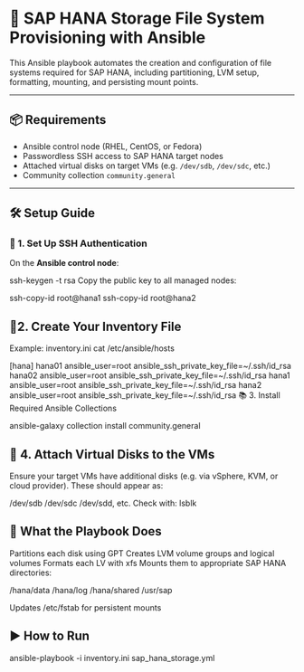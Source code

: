 # 🚀 SAP HANA Storage File System Provisioning with Ansible

This Ansible playbook automates the creation and configuration of file systems required for SAP HANA, including partitioning, LVM setup, formatting, mounting, and persisting mount points.

---

## 📦 Requirements

- Ansible control node (RHEL, CentOS, or Fedora)
- Passwordless SSH access to SAP HANA target nodes
- Attached virtual disks on target VMs (e.g. `/dev/sdb`, `/dev/sdc`, etc.)
- Community collection `community.general`

---

## 🛠️ Setup Guide

### 🔐 1. Set Up SSH Authentication

On the **Ansible control node**:

ssh-keygen -t rsa
Copy the public key to all managed nodes:

ssh-copy-id root@hana1
ssh-copy-id root@hana2

## 📁2. Create Your Inventory File
Example: inventory.ini
cat /etc/ansible/hosts

[hana]
hana01 ansible_user=root ansible_ssh_private_key_file=~/.ssh/id_rsa
hana02 ansible_user=root ansible_ssh_private_key_file=~/.ssh/id_rsa
hana1  ansible_user=root ansible_ssh_private_key_file=~/.ssh/id_rsa
hana2  ansible_user=root ansible_ssh_private_key_file=~/.ssh/id_rsa
📚 3. Install Required Ansible Collections

ansible-galaxy collection install community.general
## 💽 4. Attach Virtual Disks to the VMs
Ensure your target VMs have additional disks (e.g. via vSphere, KVM, or cloud provider). These should appear as:

/dev/sdb
/dev/sdc
/dev/sdd, etc.
Check with:
lsblk

## 🚧 What the Playbook Does
Partitions each disk using GPT
Creates LVM volume groups and logical volumes
Formats each LV with xfs
Mounts them to appropriate SAP HANA directories:

/hana/data
/hana/log
/hana/shared
/usr/sap

Updates /etc/fstab for persistent mounts

## ▶️ How to Run
ansible-playbook -i inventory.ini sap_hana_storage.yml
